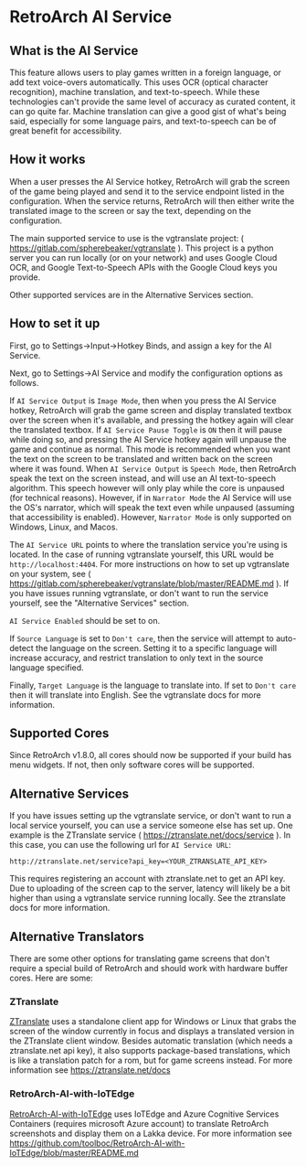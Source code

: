 # RetroArch AI Service

## What is the AI Service

This feature allows users to play games written in a foreign language, or add text voice-overs automatically.  This uses OCR (optical character recognition), machine translation, and text-to-speech.  While these technologies can't provide the same level of accuracy as curated content, it can go quite far.  Machine translation can give a good gist of what's being said, especially for some language pairs, and text-to-speech can be of great benefit for accessibility.

## How it works

When a user presses the AI Service hotkey, RetroArch will grab the screen of the game being played and send it to the service endpoint listed in the configuration.  When the service returns, RetroArch will then either write the translated image to the screen or say the text, depending on the configuration.

The main supported service to use is the vgtranslate project: ( https://gitlab.com/spherebeaker/vgtranslate ).  This project is a python server you can run locally (or on your network) and uses Google Cloud OCR, and Google Text-to-Speech APIs with the Google Cloud keys you provide.

Other supported services are in the Alternative Services section. 

## How to set it up

First, go to Settings->Input->Hotkey Binds, and assign a key for the AI Service.

Next, go to Settings->AI Service and modify the configuration options as follows.

If `AI Service Output` is `Image Mode`, then when you press the AI Service hotkey, RetroArch will grab the game screen and display translated textbox over the screen when it's available, and pressing the hotkey again will clear the translated textbox.  If `AI Service Pause Toggle` is `ON` then it will pause while doing so, and pressing the AI Service hotkey again will unpause the game and continue as normal.  This mode is recommended when you want the text on the screen to be translated and written back on the screen where it was found.  When `AI Service Output` is `Speech Mode`, then RetroArch speak the text on the screen instead, and will use an AI text-to-speech algorithm.  This speech however will only play while the core is unpaused (for technical reasons).  However, if in `Narrator Mode` the AI Service will use the OS's narrator, which will speak the text even while unpaused (assuming that accessibility is enabled).  However, `Narrator Mode` is only supported on Windows, Linux, and Macos.

The `AI Service URL` points to where the translation service you're using is located.  In the case of running vgtranslate yourself, this URL would be `http://localhost:4404`.  For more instructions on how to set up vgtranslate on your system, see ( https://gitlab.com/spherebeaker/vgtranslate/blob/master/README.md ).  If you have issues running vgtranslate, or don't want to run the service yourself, see the "Alternative Services" section.

`AI Service Enabled` should be set to on.

If `Source Language` is set to `Don't care`, then the service will attempt to auto-detect the language on the screen.  Setting it to a specific language will increase accuracy, and restrict translation to only text in the source language specified.

Finally, `Target Language` is the language to translate into.  If set to `Don't care` then it will translate into English.  See the vgtranslate docs for more information.

## Supported Cores

Since RetroArch v1.8.0, all cores should now be supported if your build has menu widgets.  If not, then only software cores will be supported.


## Alternative Services

If you have issues setting up the vgtranslate service, or don't want to run a local service yourself, you can use a service someone else has set up.  One example is the ZTranslate service ( https://ztranslate.net/docs/service ).  In this case, you can use the following url for `AI Service URL`:

```
http://ztranslate.net/service?api_key=<YOUR_ZTRANSLATE_API_KEY>
```

This requires registering an account with ztranslate.net to get an API key.  Due to uploading of the screen cap to the server, latency will likely be a bit higher than using a vgtranslate service running locally.  See the ztranslate docs for more information.

## Alternative Translators

There are some other options for translating game screens that don't require a special build of RetroArch and should work with hardware buffer cores.  Here are some:

### ZTranslate

[ZTranslate](https://ztranslate.net) uses a standalone client app for Windows or Linux that grabs the screen of the window currently in focus and displays a translated version in the ZTranslate client window.  Besides automatic translation (which needs a ztranslate.net api key), it also supports package-based translations, which is like a translation patch for a rom, but for game screens instead.  For more information see https://ztranslate.net/docs   

### RetroArch-AI-with-IoTEdge

[RetroArch-AI-with-IoTEdge](https://github.com/toolboc/RetroArch-AI-with-IoTEdge) uses IoTEdge and Azure Cognitive Services Containers (requires microsoft Azure account) to translate RetroArch screenshots and display them on a Lakka device.  For more information see https://github.com/toolboc/RetroArch-AI-with-IoTEdge/blob/master/README.md

